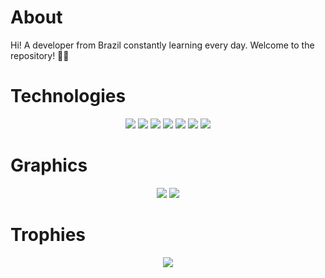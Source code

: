 


# About

Hi! A developer from Brazil constantly learning every day. Welcome to the repository! 👨‍💻


# Technologies

<div align="center">
  <img src="https://img.shields.io/badge/PHP-777BB4?style=for-the-badge&logo=php&logoColor=white"/>
  <img src="https://img.shields.io/badge/CSS3-050f2c?style=for-the-badge&logo=css3&logoColor=2dde98"/>
  <img src="https://img.shields.io/badge/Lua-2C2D72?style=for-the-badge&logo=lua&logoColor=white"/>
  <img src="https://img.shields.io/badge/Wordpress-050f2c?style=for-the-badge&logo=wordpress&logoColor=2dde98"/>
  <img src="https://img.shields.io/badge/Wix-000?style=for-the-badge&logo=wix&logoColor=white"/>
  <img src="https://img.shields.io/badge/Hostinger-673DE6?style=for-the-badge&logo=hostinger&logoColor=white"/>
  <img src="https://img.shields.io/badge/Canva-%2300C4CC.svg?&style=for-the-badge&logo=Canva&logoColor=white"/>


</div>


# Graphics

<div align="center">
  <img src="https://github-readme-stats.vercel.app/api?username=divinhaah&show_icons=true&theme=algolia&hide_border=true">
  <img src="https://github-readme-stats.vercel.app/api/top-langs/?username=divinhaah&include_all_commits=true&langs_count=8&theme=algolia&layout=compact&hide_border=true">
</div>


# Trophies

<div align="center">
  <img src="https://github-profile-trophy.vercel.app/?username=divinhaah&theme=algolia&column=4&margin-h=5&margin-w=5&no-frame=true" />
</div>
